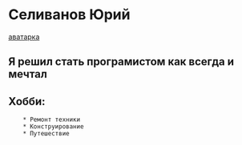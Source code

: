 # Cеливанов Юрий

[аватарка](https://drive.google.com/file/d/1aGh6PtiTMs-DvxfsaylsuWCEymT41KfF/view?usp=sharing)

## Я решил стать програмистом как всегда и мечтал

## Хобби:
        * Ремонт техники
        * Конструирование 
        * Путешествие
